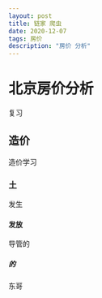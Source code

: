 ```yaml
---
layout: post
title: 链家 爬虫
date: 2020-12-07
tags: 房价
description: "房价 分析"
---
```


# 北京房价分析

复习

## 造价

造价学习

### 土

发生

#### 发放

导管的

##### 的

东哥

